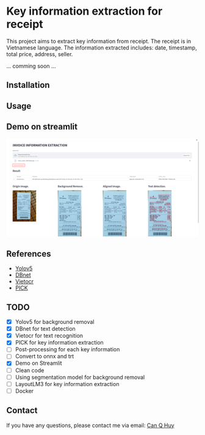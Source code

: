 # Key information extraction for receipt
This project aims to extract key information from receipt. The receipt is in Vietnamese language. The information extracted includes: date, timestamp, total price, address, seller.

... comming soon ...
## Installation
## Usage
## Demo on streamlit
![image](image/demo.png)
## References
- [Yolov5]()
- [DBnet]()
- [Vietocr]()
- [PICK]()
## TODO
- [x] Yolov5 for background removal
- [x] DBnet for text detection
- [x] Vietocr for text recognition 
- [X] PICK for key information extraction
- [ ] Post-processing for each key information
- [ ] Convert to onnx and trt
- [x] Demo on Streamlit
- [ ] Clean code
- [ ] Using segmentation model for background removal
- [ ] LayoutLM3 for key information extraction
- [ ] Docker 
## Contact
If you have any questions, please contact me via email: [Can Q Huy](mailto:huysk82000@gmail.com)
